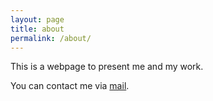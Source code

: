 ```yaml
---
layout: page
title: about
permalink: /about/
---
```


This is a webpage to present me and my work.

You can contact me via [mail](pyristfeuer@googlemail.com).
